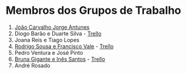 # Membros dos Grupos de Trabalho

1. [João Carvalho Jorge Antunes](https://github.com/carvalho4c/TrabalhodeGrupo)
2. Diogo Barão e Duarte Silva - [Trello](https://trello.com/b/YXLaSmdF/school-plans)
3. Joana Reis e Tiago Lopes
4. [Rodrigo Sousa e Francisco Vale](https://github.com/FranciscoLVale/WOW) - [Trello](https://trello.com/b/ivFcFrtu/wow)
5. Pedro Ventura e José Pinto
6. [Bruna Gigante e Inês Santos](https://github.com/inesilvasantos/AnatomiadaTipografia) - [Trello](https://trello.com/b/KPYiftOk/anatomia-da-tipografia)
7. André Rosado
